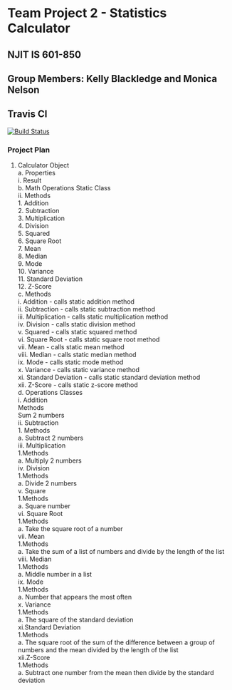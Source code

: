 # Team Project 2 - Statistics Calculator

## NJIT IS 601-850
## Group Members: Kelly Blackledge and Monica Nelson

## Travis CI
[![Build Status](https://travis-ci.com/kb8njit/StatisticsCalculator.svg?branch=master)](https://travis-ci.com/github/kb8njit/StatisticsCalculator)

### Project Plan
1. Calculator Object  
    a. Properties  
      i. Result  
    b. Math Operations Static Class  
      ii. Methods  
        1. Addition   
        2. Subtraction  
        3. Multiplication  
        4. Division  
        5. Squared  
        6. Square Root  
        7. Mean  
        8. Median  
        9. Mode  
        10. Variance  
        11. Standard Deviation  
        12. Z-Score  
    c. Methods  
      i. Addition - calls static addition method    
      ii. Subtraction - calls static subtraction method  
      iii. Multiplication - calls static multiplication method  
      iv. Division - calls static division method  
      v. Squared - calls static squared method  
      vi. Square Root - calls static square root method    
      vii. Mean - calls static mean method  
      viii. Median - calls static median method  
      ix. Mode - calls static mode method  
      x. Variance - calls static variance method  
      xi. Standard Deviation - calls static standard deviation method  
      xii. Z-Score - calls static z-score method  
    d. Operations Classes    
        i. Addition  
    Methods  
Sum 2 numbers  
        ii. Subtraction  
          1. Methods  
            a. Subtract 2 numbers  
        iii. Multiplication  
          1.Methods  
            a. Multiply 2 numbers  
        iv. Division  
          1.Methods  
            a. Divide 2 numbers  
        v. Square  
          1.Methods  
            a. Square  number  
        vi. Square Root  
          1.Methods  
            a. Take the square root of a number  
        vii. Mean  
          1.Methods  
            a. Take the sum of a list of numbers and divide by the length of the list  
        viii. Median  
          1.Methods  
            a. Middle number in a list  
        ix. Mode  
          1.Methods  
            a. Number that appears the most often  
        x. Variance  
          1.Methods  
            a. The square of the standard deviation  
        xi.Standard Deviation  
          1.Methods  
            a. The square root of the sum of the difference between a group of numbers and the mean divided by the length of the list  
        xii.Z-Score  
          1.Methods  
            a. Subtract one number from the mean then divide by the standard deviation  
